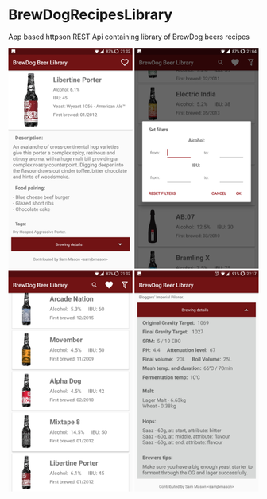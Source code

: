 # BrewDogRecipesLibrary
App based httpson REST Api containing library of BrewDog beers recipes

<img src="https://github.com/PatrykDampc/BrewDogRecipesLibrary/blob/master/Screenshots/1.jpg?raw=true" width="250"/>
<img src="https://github.com/PatrykDampc/BrewDogRecipesLibrary/blob/master/Screenshots/2.jpg?raw=true" width="250"/>
<img src="https://github.com/PatrykDampc/BrewDogRecipesLibrary/blob/master/Screenshots/3.jpg?raw=true" width="250"/>
<img src="https://github.com/PatrykDampc/BrewDogRecipesLibrary/blob/master/Screenshots/4.jpg?raw=true" width="250"/>
